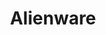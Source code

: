 ---
title: Alienware
crosslinks:
- razer
- hardwareswap
- Dell
- hackintosh
- pcmasterrace
- Windows10
- pcgaming
- AlienwareAlpha
- cars
- hardware
- giftcardexchange
- GhostRecon
- churning
- FreeGameFindings
- nvidia
- laptops
- Surface
- PUBATTLEGROUNDS
---